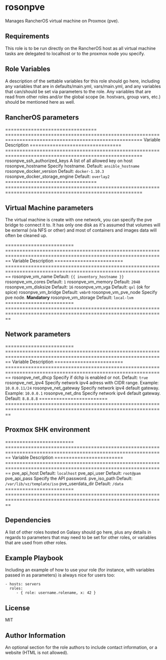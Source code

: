 rosonpve
========

Manages RancherOS virtual machine on Proxmox (pve).

Requirements
------------

This role is to be run directly on the RancherOS host as all virtual machine tasks are delegated to localhost or to the proxmox node you specify.

Role Variables
--------------

A description of the settable variables for this role should go here, including any variables that are in defaults/main.yml, vars/main.yml, and any variables that can/should be set via parameters to the role. Any variables that are read from other roles and/or the global scope (ie. hostvars, group vars, etc.) should be mentioned here as well.

RancherOS parameters
--------------------

================================  ======================================================================================================
Variable                          Description
================================  ======================================================================================================
rosonpve_ssh_authorized_keys      A list of all allowed key on host
rosonpve_hostname                 Specify hostname. Default: ``ansible_hostname``
rosonpve_docker_version           Default: ``docker-1.10.3``
rosonpve_docker_storage_engine    Default: ``overlay2``
================================  ======================================================================================================

Virtual Machine parameters
--------------------------

The virtual machine is create with one network, you can specify the pve bridge to connect it to. It has only one disk as it's assumed that volumes will be external (via NFS or other) and most of containers and images data will often be cleaned up.

========================  ==============================================================================================================
Variable                  Description
========================  ==============================================================================================================
rosonpve_vm_name          Default: ``{{ inventory_hostname }}``
rosonpve_vm_cores         Default: ``1``
rosonpve_vm_memory        Default: ``2048``
rosonpve_vm_disksize      Default: ``16``
rosonpve_vm_vga           Default: ``qxl`` (ok for spice)
rosonpve_vm_bridge        Default: ``vmbr0``
rosonpve_vm_pve_node      Specify pve node. **Mandatory**
rosonpve_vm_storage       Default: ``local-lvm``
========================  ==============================================================================================================

Network parameters
------------------

========================  ==============================================================================================================
Variable                  Description
========================  ==============================================================================================================
rosonpve_net_dhcp         Specify if dchp is enabled or not. Default: ``true``
rosonpve_net_ipv4         Specify network ipv4 adress with CIDR range. Example: ``10.0.0.11/24``
rosonpve_net_gateway      Specify network ipv4 default gateway. Example: ``10.0.0.1``
rosonpve_net_dns          Specify network ipv4 default gateway. Default: ``8.8.8.8``
========================  ==============================================================================================================

Proxmox SHK environment
-----------------------

========================  ==============================================================================================================
Variable                  Description
========================  ==============================================================================================================
pve_api_host              Default: ``localhost``
pve_api_user              Default: ``root@pam``
pve_api_pass              Specify the API password.
pve_iso_path              Default: ``/var/lib/vz/template/iso``
pve_userdata_dir          Default: ``/data``
========================  ==============================================================================================================


Dependencies
------------

A list of other roles hosted on Galaxy should go here, plus any details in regards to parameters that may need to be set for other roles, or variables that are used from other roles.

Example Playbook
----------------

Including an example of how to use your role (for instance, with variables passed in as parameters) is always nice for users too:

    - hosts: servers
      roles:
         - { role: username.rolename, x: 42 }

License
-------

MIT

Author Information
------------------

An optional section for the role authors to include contact information, or a website (HTML is not allowed).
